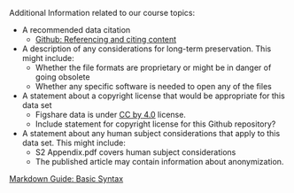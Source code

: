 Additional Information related to our course topics:    
* A recommended data citation   
  * [Github: Referencing and citing content](https://docs.github.com/en/repositories/archiving-a-github-repository/referencing-and-citing-content)
* A description of any considerations for long-term preservation. This might include:
   * Whether the file formats are proprietary or might be in danger of going obsolete   
   * Whether any specific software is needed to open any of the files   
* A statement about a copyright license that would be appropriate for this data set   
  * Figshare data is under [CC by 4.0](https://creativecommons.org/licenses/by/4.0/) license.
  * Include statement for copyright license for this Github repository?
* A statement about any human subject considerations that apply to this data set. This might include:       
    * S2 Appendix.pdf covers human subject considerations
    * The published article may contain information about anonymization.
    
[Markdown Guide: Basic Syntax](https://www.markdownguide.org/basic-syntax)
